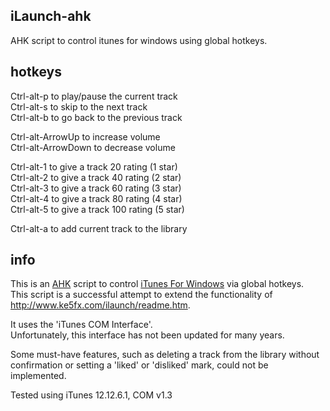 ## iLaunch-ahk
AHK script to control itunes for windows using global hotkeys.
## hotkeys
Ctrl-alt-p to play/pause the current track  
Ctrl-alt-s to skip to the next track  
Ctrl-alt-b to go back to the previous track  

Ctrl-alt-ArrowUp to increase volume  
Ctrl-alt-ArrowDown to decrease volume  

Ctrl-alt-1 to give a track 20 rating (1 star)  
Ctrl-alt-2 to give a track 40 rating (2 star)  
Ctrl-alt-3 to give a track 60 rating (3 star)  
Ctrl-alt-4 to give a track 80 rating (4 star)  
Ctrl-alt-5 to give a track 100 rating (5 star)  

Ctrl-alt-a to add current track to the library  
## info
This is an [AHK](https://www.autohotkey.com/) script to control [iTunes For Windows](https://apps.microsoft.com/store/detail/itunes/9PB2MZ1ZMB1S) via global hotkeys.  
This script is a successful attempt to extend the functionality of http://www.ke5fx.com/ilaunch/readme.htm.

It uses the 'iTunes COM Interface'.  
Unfortunately, this interface has not been updated for many years.

Some must-have features, such as deleting a track from the library without confirmation or setting a 'liked' or 'disliked' mark, could not be implemented.

Tested using iTunes 12.12.6.1, COM v1.3
